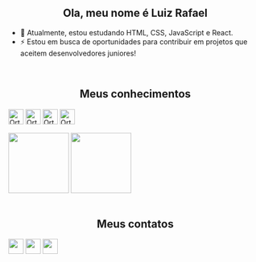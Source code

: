 <h2 align="center">Ola, meu nome é Luiz Rafael</h2>
<div>
  <ul>
    <li>📖 Atualmente, estou estudando HTML, CSS, JavaScript e React.</li>
    <li>⚡ Estou em busca de oportunidades para contribuir em projetos que aceitem desenvolvedores juniores!</li>
  </ul>
</div>

<br>

<div>
  <h2 align="center">Meus conhecimentos</h2>
  <a href="https://github.com/dev-ortex"></a>
  <img align="center" alt="Ortex_HTML" height="30em" src="https://img.shields.io/badge/HTML5-E34F26?style=for-the-badge&logo=html5&logoColor=white">
  <img align="center" alt="Ortex_CSS" height="30em" src="https://img.shields.io/badge/CSS3-1572B6?style=for-the-badge&logo=css3&logoColor=white">
  <img align="center" alt="Ortex_JS" height="30em" src="https://img.shields.io/badge/JavaScript-EAB300?style=for-the-badge&logo=javascript&logoColor=white">
  <img align="center" alt="Ortex_PAWN" height="30em" src="https://img.shields.io/badge/Pawn-F3702A?style=for-the-badge&logo=Hibernate&Color=white">
</div>	

<br>

<div>
  <a href="https://github.com/dev-ortex"></a>
  <img height="120em" src="https://github-readme-stats.vercel.app/api?username=dev-ortex&show_icons=true&theme=dark"/>
  <img height="120em" src="https://github-readme-stats.vercel.app/api/top-langs/?username=dev-ortex&layout=compact&theme=dark"/>
</div>

<br>

<h2 align="center">Meus contatos</h2>

<div>
  <a href="https://github.com/dev-ortex"><img height="30em" src="https://img.shields.io/badge/Instagram-E4405F?style=for-the-badge&logo=instagram&logoColor=white"/></a>
  <a href="https://discord.gg/4ymutgaCNW"><img height="30em" src="https://img.shields.io/badge/Discord-7289DA?style=for-the-badge&logo=discord&logoColor=white"/></a>
  <a href="https://mail.google.com/mail/u/0/#sent?compose=DmwnWrRsqHPksLFzcBMQHFGdCxPcGMgQJlwgmkMHWmncNVBzGDVnFhtftsLvvblKWdblTswxVPhq"><img height="30em" src="https://img.shields.io/badge/Gmail-D14836?style=for-the-badge&logo=gmail&logoColor=white"/></a>
</div> 
